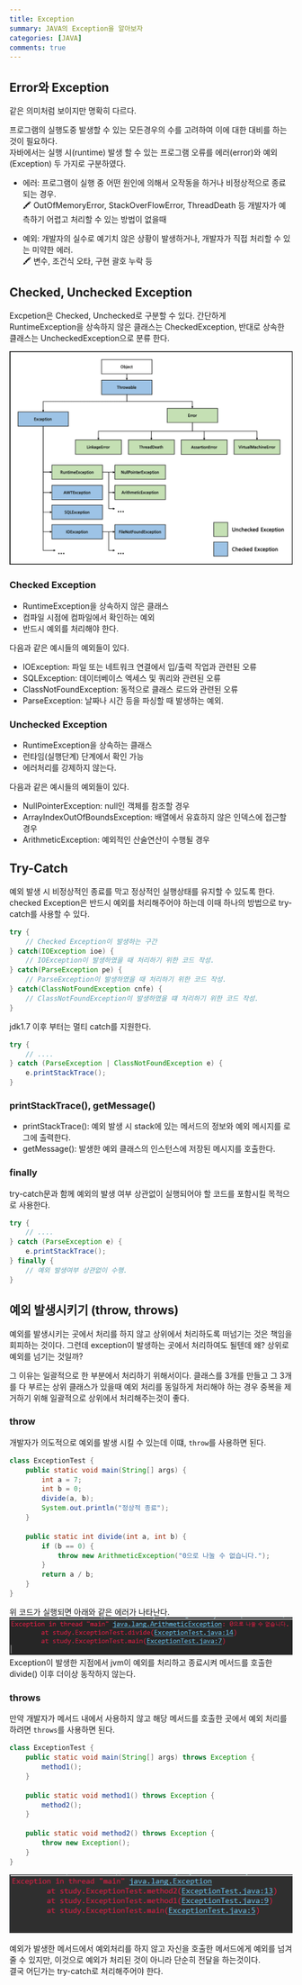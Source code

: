 ```yaml
---
title: Exception
summary: JAVA의 Exception을 알아보자
categories: [JAVA]
comments: true
---
```


## Error와 Exception
같은 의미처럼 보이지만 명확히 다르다.

프로그램의 실행도중 발생할 수 있는 모든경우의 수를 고려하여 이에 대한 대비를 하는것이 필요하다.\
자바에서는 실행 시(runtime) 발생 할 수 있는 프로그램 오류를 에러(error)와 예외(Exception) 두 가지로 구분하였다.

* 에러: 프로그램이 실행 중 어떤 원인에 의해서 오작동을 하거나 비정상적으로 종료되는 경우.\
    🖍 OutOfMemoryError, StackOverFlowError, ThreadDeath 등 개발자가 예측하기 어렵고 처리할 수 있는 방법이 없을때

* 예외: 개발자의 실수로 예기치 않은 상황이 발생하거나, 개발자가 직접 처리할 수 있는 미약한 에러.\
    🖍 변수, 조건식 오타, 구현 괄호 누락 등

## Checked, Unchecked Exception
Excpetion은 Checked, Unchecked로 구분할 수 있다. 간단하게 RuntimeException을 상속하지 않은 클래스는 CheckedException, 반대로 상속한 클래스는 UncheckedException으로 분류 한다.

![exception 구조](../assets/img/post/exception.png)


### Checked Exception
* RuntimeException을 상속하지 않은 클래스
* 컴파일 시점에 컴파일에서 확인하는 예외
* 반드시 예외를 처리해야 한다.

다음과 같은 예시들의 예외들이 있다.
* IOException: 파일 또는 네트워크 연결에서 입/출력 작업과 관련된 오류
* SQLException: 데이터베이스 엑세스 및 쿼리와 관련된 오류
* ClassNotFoundException: 동적으로 클래스 로드와 관련된 오류
* ParseException: 날짜나 시간 등을 파싱할 때 발생하는 예외.

### Unchecked Exception
* RuntimeException을 상속하는 클래스
* 런타임(실행단계) 단계에서 확인 가능
* 에러처리를 강제하지 않는다.

다음과 같은 예시들의 예외들이 있다.
* NullPointerException: null인 객체를 참조할 경우
* ArrayIndexOutOfBoundsException: 배열에서 유효하지 않은 인덱스에 접근할 경우
* ArithmeticException: 예외적인 산술연산이 수행될 경우

## Try-Catch
예외 발생 시 비정상적인 종료를 막고 정상적인 실행상태를 유지할 수 있도록 한다.\
checked Exception은 반드시 예외를 처리해주어야 하는데 이때 하나의 방법으로 try-catch를 사용할 수 있다.

```java
try {
    // Checked Exception이 발생하는 구간
} catch(IOException ioe) {
    // IOException이 발생하였을 때 처리하기 위한 코드 작성.
} catch(ParseException pe) {
    // ParseException이 발생하였을 때 처리하기 위한 코드 작성.
} catch(ClassNotFoundException cnfe) {
    // ClassNotFoundException이 발생하였을 떄 처리하기 위한 코드 작성.
}
```

jdk1.7 이후 부터는 멀티 catch를 지원한다.
```java
try {
    // ....
} catch (ParseException | ClassNotFoundException e) {
    e.printStackTrace();
}
```

### printStackTrace(), getMessage()
* printStackTrace(): 예외 발생 시 stack에 있는 메서드의 정보와 예외 메시지를 로그에 출력한다.
* getMessage(): 발생한 예외 클래스의 인스턴스에 저장된 메시지를 호출한다.

### finally
try-catch문과 함께 예외의 발생 여부 상관없이 실행되어야 할 코드를 포함시킬 목적으로 사용한다.

```java
try {
    // ....
} catch (ParseException e) {
    e.printStackTrace();
} finally {
    // 예외 발생여부 상관없이 수행.
}
```
 
## 예외 발생시키기 (throw, throws)
예외를 발생시키는 곳에서 처리를 하지 않고 상위에서 처리하도록 떠넘기는 것은 책임을 회피하는 것이다. 그런데 exception이 발생하는 곳에서 처리하여도 될텐데 왜? 상위로 예외를 넘기는 것일까?

그 이유는 일괄적으로 한 부분에서 처리하기 위해서이다. 클래스를 3개를 만들고 그 3개를 다 부르는 상위 클래스가 있을때 예외 처리를 동일하게 처리해야 하는 경우 중복을 제거하기 위해 일괄적으로 상위에서 처리해주는것이 좋다.

### throw
개발자가 의도적으로 예외를 발생 시킬 수 있는데 이떄, `throw`를 사용하면 된다.
```java
class ExceptionTest {
    public static void main(String[] args) {
        int a = 7;
		int b = 0;
		divide(a, b);
		System.out.println("정상적 종료");
    }

    public static int divide(int a, int b) {
		if (b == 0) {
			throw new ArithmeticException("0으로 나눌 수 없습니다.");
		}
		return a / b;
	}
}
```

위 코드가 실행되면 아래와 같은 에러가 나타난다.
![throw img](../assets/img/post/throw.png)
Exception이 발생한 지점에서 jvm이 예외를 처리하고 종료시켜 메서드를 호출한 divide() 이후 더이상 동작하지 않는다.

### throws
만약 개발자가 메서드 내에서 사용하지 않고 해당 메서드를 호출한 곳에서 예외 처리를 하려면 `throws`를 사용하면 된다.

```java
class ExceptionTest {
    public static void main(String[] args) throws Exception {
		method1();
	}
	
	public static void method1() throws Exception {
		method2();
	}
	
	public static void method2() throws Exception {
		throw new Exception();
	}
}
```
![throws](../assets/img/post/throws.png)

예외가 발생한 메서드에서 예외처리를 하지 않고 자신을 호출한 메서드에게 예외를 넘겨줄 수 있지만, 이것으로 예외가 처리된 것이 아니라 단순히 전달을 하는것이다.\
결국 어딘가는 try-catch로 처리해주어야 한다.